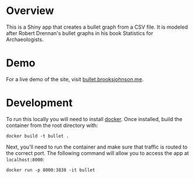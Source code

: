 # Overview
This is a Shiny app that creates a bullet graph from a CSV file.  It is modeled after Robert Drennan's bullet graphs in his book Statistics for Archaeologists.

# Demo
For a live demo of the site, visit [bullet.brooksjohnson.me](http://bullet.brooksjohnson.me).

# Development

To run this locally you will need to install [docker](https://www.docker.com/).  Once installed, build the container from the root directory with:

```
docker build -t bullet .
```

Next, you'll need to run the container and make sure that traffic is routed to the correct port.  The following command will allow you to access the app at `localhost:8000`:

```
docker run -p 8000:3838 -it bullet
```
